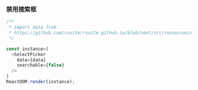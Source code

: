### 禁用搜索框

<!--start-code-->
```js
/**
 * import data from
 * https://github.com/rsuite/rsuite.github.io/blob/next/src/resources/data/users.js
 */

const instance=(
  <SelectPicker
    data={data}
    searchable={false}
  />
)
ReactDOM.render(instance);
```
<!--end-code-->